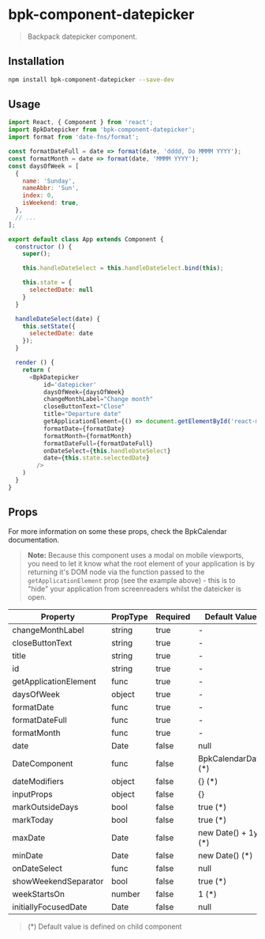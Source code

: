 # bpk-component-datepicker

> Backpack datepicker component.

## Installation

```sh
npm install bpk-component-datepicker --save-dev
```

## Usage

```js
import React, { Component } from 'react';
import BpkDatepicker from 'bpk-component-datepicker';
import format from 'date-fns/format';

const formatDateFull = date => format(date, 'dddd, Do MMMM YYYY');
const formatMonth = date => format(date, 'MMMM YYYY');
const daysOfWeek = [
  {
    name: 'Sunday',
    nameAbbr: 'Sun',
    index: 0,
    isWeekend: true,
  },
  // ...
];

export default class App extends Component {
  constructor () {
    super();

    this.handleDateSelect = this.handleDateSelect.bind(this);

    this.state = {
      selectedDate: null
    }
  }

  handleDateSelect(date) {
    this.setState({
      selectedDate: date
    });
  }

  render () {
    return (
      <BpkDatepicker
          id='datepicker'
          daysOfWeek={daysOfWeek}
          changeMonthLabel="Change month"
          closeButtonText="Close"
          title="Departure date"
          getApplicationElement={() => document.getElementById('react-mount')}
          formatDate={formatDate}
          formatMonth={formatMonth}
          formatDateFull={formatDateFull}
          onDateSelect={this.handleDateSelect}
          date={this.state.selectedDate}
        />
    )
  }
}
```

## Props

For more information on some these props, check the BpkCalendar documentation.

> **Note:** Because this component uses a modal on mobile viewports, you need to let it know what
  the root element of your application is by returning it's DOM node via the function passed to the
  `getApplicationElement` prop (see the example above) - this is to "hide" your application from
  screenreaders whilst the dateicker is open.

| Property              | PropType             | Required | Default Value        |
| --------------------- | -------------------- | -------- | -------------------- |
| changeMonthLabel      | string               | true     | -                    |
| closeButtonText       | string               | true     | -                    |
| title                 | string               | true     | -                    |
| id                    | string               | true     | -                    |
| getApplicationElement | func                 | true     | -                    |
| daysOfWeek            | object               | true     | -                    |
| formatDate            | func                 | true     | -                    |
| formatDateFull        | func                 | true     | -                    |
| formatMonth           | func                 | true     | -                    |
| date                  | Date                 | false    | null                 |
| DateComponent         | func                 | false    | BpkCalendarDate  (*) |
| dateModifiers         | object               | false    | {}               (*) |
| inputProps            | object               | false    | {}                   |
| markOutsideDays       | bool                 | false    | true             (*) |
| markToday             | bool                 | false    | true             (*) |
| maxDate               | Date                 | false    | new Date() + 1yr (*) |
| minDate               | Date                 | false    | new Date()       (*) |
| onDateSelect          | func                 | false    | null                 |
| showWeekendSeparator  | bool                 | false    | true             (*) |
| weekStartsOn          | number               | false    | 1                (*) |
| initiallyFocusedDate  | Date                 | false    | null                 |

> (*) Default value is defined on child component
